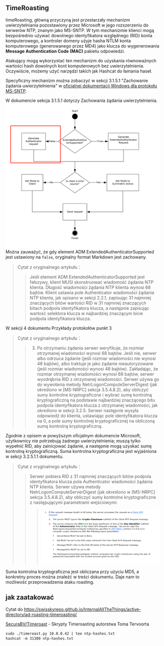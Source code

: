 ## TimeRoasting

timeRoasting, główną przyczyną jest przestarzały mechanizm uwierzytelniania pozostawiony przez Microsoft w jego rozszerzeniu do serwerów NTP, znanym jako MS-SNTP. W tym mechanizmie klienci mogą bezpośrednio używać dowolnego identyfikatora względnego (RID) konta komputerowego, a kontroler domeny użyje hasha NTLM konta komputerowego (generowanego przez MD4) jako klucza do wygenerowania **Message Authentication Code (MAC)** pakietu odpowiedzi.

Atakujący mogą wykorzystać ten mechanizm do uzyskania równoważnych wartości hash dowolnych kont komputerowych bez uwierzytelnienia. Oczywiście, możemy użyć narzędzi takich jak Hashcat do łamania haseł.

Specyficzny mechanizm można zobaczyć w sekcji 3.1.5.1 "Zachowanie żądania uwierzytelnienia" w [oficjalnej dokumentacji Windows dla protokołu MS-SNTP](https://winprotocoldoc.z19.web.core.windows.net/MS-SNTP/%5bMS-SNTP%5d.pdf).

W dokumencie sekcja 3.1.5.1 dotyczy Zachowania żądania uwierzytelnienia.
![](../../images/Pasted%20image%2020250709114508.png)
Można zauważyć, że gdy element ADM ExtendedAuthenticatorSupported jest ustawiony na `false`, oryginalny format Markdown jest zachowany.

> Cytat z oryginalnego artykułu：
>> Jeśli element ADM ExtendedAuthenticatorSupported jest fałszywy, klient MUSI skonstruować wiadomość żądania NTP klienta. Długość wiadomości żądania NTP klienta wynosi 68 bajtów. Klient ustawia pole Authenticator wiadomości żądania NTP klienta, jak opisano w sekcji 2.2.1, zapisując 31 najmniej znaczących bitów wartości RID w 31 najmniej znaczących bitach podpola identyfikatora klucza, a następnie zapisując wartość selektora klucza w najbardziej znaczącym bicie podpola identyfikatora klucza.

W sekcji 4 dokumentu Przykłady protokołów punkt 3

> Cytat z oryginalnego artykułu：
>> 3. Po otrzymaniu żądania serwer weryfikuje, że rozmiar otrzymanej wiadomości wynosi 68 bajtów. Jeśli nie, serwer albo odrzuca żądanie (jeśli rozmiar wiadomości nie wynosi 48 bajtów), albo traktuje je jako żądanie nieautoryzowane (jeśli rozmiar wiadomości wynosi 48 bajtów). Zakładając, że rozmiar otrzymanej wiadomości wynosi 68 bajtów, serwer wyodrębnia RID z otrzymanej wiadomości. Serwer używa go do wywołania metody NetrLogonComputeServerDigest (jak określono w [MS-NRPC] sekcja 3.5.4.8.2), aby obliczyć sumy kontrolne kryptograficzne i wybrać sumę kontrolną kryptograficzną na podstawie najbardziej znaczącego bitu podpola identyfikatora klucza z otrzymanej wiadomości, jak określono w sekcji 3.2.5. Serwer następnie wysyła odpowiedź do klienta, ustawiając pole identyfikatora klucza na 0, a pole sumy kontrolnej kryptograficznej na obliczoną sumę kontrolną kryptograficzną.

Zgodnie z opisem w powyższym oficjalnym dokumencie Microsoft, użytkownicy nie potrzebują żadnego uwierzytelnienia; muszą tylko wypełnić RID, aby zainicjować żądanie, a następnie mogą uzyskać sumę kontrolną kryptograficzną. Suma kontrolna kryptograficzna jest wyjaśniona w sekcji 3.2.5.1.1 dokumentu.

> Cytat z oryginalnego artykułu：
>> Serwer pobiera RID z 31 najmniej znaczących bitów podpola identyfikatora klucza pola Authenticator wiadomości żądania NTP klienta. Serwer używa metody NetrLogonComputeServerDigest (jak określono w [MS-NRPC] sekcja 3.5.4.8.2), aby obliczyć sumy kontrolne kryptograficzne z następującymi parametrami wejściowymi:
>>>![](../../images/Pasted%20image%2020250709115757.png)

Suma kontrolna kryptograficzna jest obliczana przy użyciu MD5, a konkretny proces można znaleźć w treści dokumentu. Daje nam to możliwość przeprowadzenia ataku roasting.

## jak zaatakować

Cytat do https://swisskyrepo.github.io/InternalAllTheThings/active-directory/ad-roasting-timeroasting/

[SecuraBV/Timeroast](https://github.com/SecuraBV/Timeroast) - Skrypty Timeroasting autorstwa Toma Tervoorta
```
sudo ./timeroast.py 10.0.0.42 | tee ntp-hashes.txt
hashcat -m 31300 ntp-hashes.txt
```

